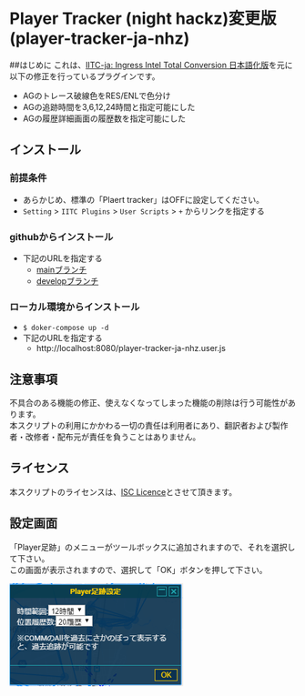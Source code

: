 # Player Tracker (night hackz)変更版(player-tracker-ja-nhz)

##はじめに
これは、[IITC-ja: Ingress Intel Total Conversion 日本語化版](https://ingress.love/iitc-ja/)を元に以下の修正を行っているプラグインです。 <br> 
- AGのトレース破線色をRES/ENLで色分け
- AGの追跡時間を3,6,12,24時間と指定可能にした
- AGの履歴詳細画面の履歴数を指定可能にした

## インストール
### 前提条件
- あらかじめ、標準の「Plaert tracker」はOFFに設定してください。
- `Setting` > `IITC Plugins` > `User Scripts` > `+` からリンクを指定する

### githubからインストール
- 下記のURLを指定する
    - [mainブランチ](https://github.com/8492h-yamaguchi/player-tracker-nhz/raw/main/Plugins/player-tracker-ja-nhz.user.js)
    - [developブランチ](https://github.com/8492h-yamaguchi/player-tracker-nhz/raw/develop/Plugins/player-tracker-ja-nhz.user.js)

### ローカル環境からインストール
- `$ doker-compose up -d`
- 下記のURLを指定する
    - http://localhost:8080/player-tracker-ja-nhz.user.js

## 注意事項
不具合のある機能の修正、使えなくなってしまった機能の削除は行う可能性があります。<br>
本スクリプトの利用にかかわる一切の責任は利用者にあり、翻訳者および製作者・改修者・配布元が責任を負うことはありません。<br>

## ライセンス
本スクリプトのライセンスは、[ISC Licence](https://www.isc.org/downloads/software-support-policy/isc-license/)とさせて頂きます。

## 設定画面
「Player足跡」のメニューがツールボックスに追加されますので、それを選択して下さい。<br>
この画面が表示されますので、選択して「OK」ボタンを押して下さい。<br>

![オプション](DcumentAssets/fig-option.png)

